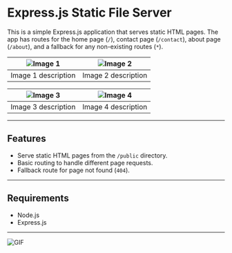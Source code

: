 # Express.js Static File Server

This is a simple Express.js application that serves static HTML pages. The app has routes for the home page (`/`), contact page (`/contact`), about page (`/about`), and a fallback for any non-existing routes (`*`).


| ![Image 1](https://via.placeholder.com/200) | ![Image 2](https://via.placeholder.com/200) |
| ------------------------------------------ | ------------------------------------------ |
| Image 1 description                        | Image 2 description                        |

| ![Image 3](https://via.placeholder.com/200) | ![Image 4](https://via.placeholder.com/200) |
| ------------------------------------------ | ------------------------------------------ |
| Image 3 description                        | Image 4 description                        |


---

## Features
- Serve static HTML pages from the `/public` directory.
- Basic routing to handle different page requests.
- Fallback route for page not found (`404`).

---

## Requirements
- Node.js
- Express.js

---

![GIF](https://media4.giphy.com/media/Qxkf4LQ1xIbXpH8z0I/giphy.gif?cid=6c09b952xalhk7la9roq5sppkkwn7vxickwmz9k1mh98ptqy&ep=v1_gifs_search&rid=giphy.gif&ct=g)

